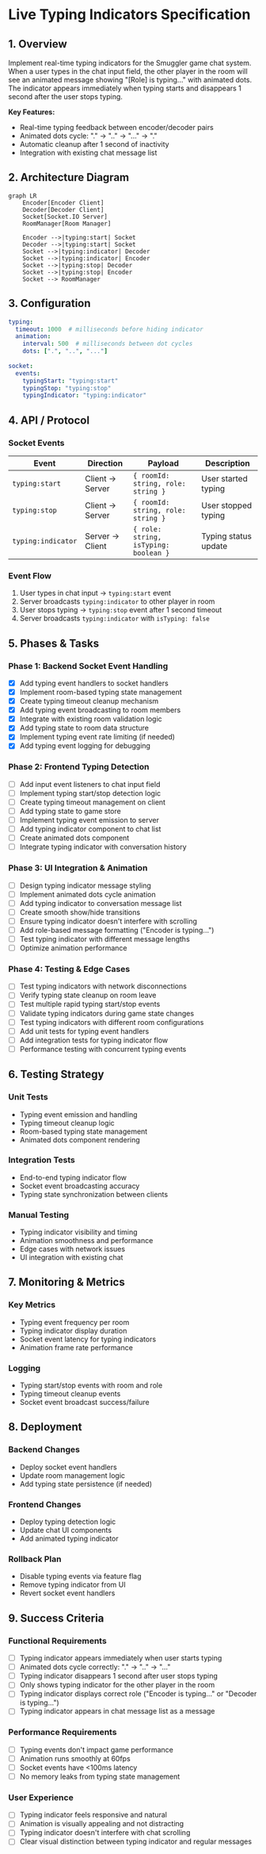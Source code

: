# Live Typing Indicators Specification

## 1. Overview

Implement real-time typing indicators for the Smuggler game chat system. When a user types in the chat input field, the other player in the room will see an animated message showing "[Role] is typing..." with animated dots. The indicator appears immediately when typing starts and disappears 1 second after the user stops typing.

**Key Features:**
- Real-time typing feedback between encoder/decoder pairs
- Animated dots cycle: "." → ".." → "..." → "."
- Automatic cleanup after 1 second of inactivity
- Integration with existing chat message list

## 2. Architecture Diagram

```mermaid
graph LR
    Encoder[Encoder Client]
    Decoder[Decoder Client]
    Socket[Socket.IO Server]
    RoomManager[Room Manager]
    
    Encoder -->|typing:start| Socket
    Decoder -->|typing:start| Socket
    Socket -->|typing:indicator| Decoder
    Socket -->|typing:indicator| Encoder
    Socket -->|typing:stop| Decoder
    Socket -->|typing:stop| Encoder
    Socket --> RoomManager
```

## 3. Configuration

```yaml
typing:
  timeout: 1000  # milliseconds before hiding indicator
  animation:
    interval: 500  # milliseconds between dot cycles
    dots: [".", "..", "..."]
  
socket:
  events:
    typingStart: "typing:start"
    typingStop: "typing:stop"
    typingIndicator: "typing:indicator"
```

## 4. API / Protocol

### Socket Events

| Event | Direction | Payload | Description |
|-------|-----------|---------|-------------|
| `typing:start` | Client → Server | `{ roomId: string, role: string }` | User started typing |
| `typing:stop` | Client → Server | `{ roomId: string, role: string }` | User stopped typing |
| `typing:indicator` | Server → Client | `{ role: string, isTyping: boolean }` | Typing status update |

### Event Flow
1. User types in chat input → `typing:start` event
2. Server broadcasts `typing:indicator` to other player in room
3. User stops typing → `typing:stop` event after 1 second timeout
4. Server broadcasts `typing:indicator` with `isTyping: false`

## 5. Phases & Tasks

### Phase 1: Backend Socket Event Handling
- [x] Add typing event handlers to socket handlers
- [x] Implement room-based typing state management
- [x] Create typing timeout cleanup mechanism
- [x] Add typing event broadcasting to room members
- [x] Integrate with existing room validation logic
- [x] Add typing state to room data structure
- [x] Implement typing event rate limiting (if needed)
- [x] Add typing event logging for debugging

### Phase 2: Frontend Typing Detection
- [ ] Add input event listeners to chat input field
- [ ] Implement typing start/stop detection logic
- [ ] Create typing timeout management on client
- [ ] Add typing state to game store
- [ ] Implement typing event emission to server
- [ ] Add typing indicator component to chat list
- [ ] Create animated dots component
- [ ] Integrate typing indicator with conversation history

### Phase 3: UI Integration & Animation
- [ ] Design typing indicator message styling
- [ ] Implement animated dots cycle animation
- [ ] Add typing indicator to conversation message list
- [ ] Create smooth show/hide transitions
- [ ] Ensure typing indicator doesn't interfere with scrolling
- [ ] Add role-based message formatting ("Encoder is typing...")
- [ ] Test typing indicator with different message lengths
- [ ] Optimize animation performance

### Phase 4: Testing & Edge Cases
- [ ] Test typing indicators with network disconnections
- [ ] Verify typing state cleanup on room leave
- [ ] Test multiple rapid typing start/stop events
- [ ] Validate typing indicators during game state changes
- [ ] Test typing indicators with different room configurations
- [ ] Add unit tests for typing event handlers
- [ ] Add integration tests for typing indicator flow
- [ ] Performance testing with concurrent typing events

## 6. Testing Strategy

### Unit Tests
- Typing event emission and handling
- Typing timeout cleanup logic
- Room-based typing state management
- Animated dots component rendering

### Integration Tests
- End-to-end typing indicator flow
- Socket event broadcasting accuracy
- Typing state synchronization between clients

### Manual Testing
- Typing indicator visibility and timing
- Animation smoothness and performance
- Edge cases with network issues
- UI integration with existing chat

## 7. Monitoring & Metrics

### Key Metrics
- Typing event frequency per room
- Typing indicator display duration
- Socket event latency for typing indicators
- Animation frame rate performance

### Logging
- Typing start/stop events with room and role
- Typing timeout cleanup events
- Socket event broadcast success/failure

## 8. Deployment

### Backend Changes
- Deploy socket event handlers
- Update room management logic
- Add typing state persistence (if needed)

### Frontend Changes
- Deploy typing detection logic
- Update chat UI components
- Add animated typing indicator

### Rollback Plan
- Disable typing events via feature flag
- Remove typing indicator from UI
- Revert socket event handlers

## 9. Success Criteria

### Functional Requirements
- [ ] Typing indicator appears immediately when user starts typing
- [ ] Animated dots cycle correctly: "." → ".." → "..."
- [ ] Typing indicator disappears 1 second after user stops typing
- [ ] Only shows typing indicator for the other player in the room
- [ ] Typing indicator displays correct role ("Encoder is typing..." or "Decoder is typing...")
- [ ] Typing indicator appears in chat message list as a message

### Performance Requirements
- [ ] Typing events don't impact game performance
- [ ] Animation runs smoothly at 60fps
- [ ] Socket events have <100ms latency
- [ ] No memory leaks from typing state management

### User Experience
- [ ] Typing indicator feels responsive and natural
- [ ] Animation is visually appealing and not distracting
- [ ] Typing indicator doesn't interfere with chat scrolling
- [ ] Clear visual distinction between typing indicator and regular messages
